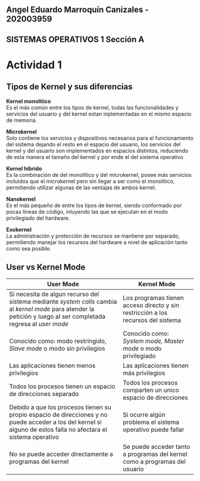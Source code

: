 ## Angel Eduardo Marroquín Canizales - 202003959
## SISTEMAS OPERATIVOS 1 Sección A

# **Actividad 1**
## **Tipos de Kernel y sus diferencias**
**Kernel monolítico**  
Es el más común entre los tipos de kernel, todas las funcionalidades y servicios del usuario y del kernel estan inplementadas en el mismo espacio de memoria.

**Microkernel**  
Solo contiene los servicios y dispositivos necesarios para el funcionamiento del sistema dejando el resto en el espacio del usuario, los servicios del kernel y del usuario son implementados en espacios distintos, reduciendo de esta manera el tamaño del kernel y por ende el del sistema operativo

**Kernel híbrido**  
Es la combinación de del monolítico y del microkernel, posee más servicios incluidos que el microkernel pero sin llegar a ser como el monolítico, permitiendo utilizar algunas de las ventajas de ambos kernel.

**Nanokernel**  
Es el más pequeño de entre los tipos de kernel, siendo conformado por pocas lineas de código, inluyendo las que se ejecutan en el modo privilegiado del hardware.

**Exokernel**  
La administración y protección de recursos se mantiene por separado, permitiendo manejar los recursos del hardware a nivel de aplicación tanto como sea posible.  

## **User vs Kernel Mode**
| User Mode           | Kernel Mode         |
| ------------------- | ------------------- |
| Si necesita de algun recurso del sistema mediante *system calls* cambia al *kernel mode* para atender la petición y luego al ser completada regresa al *user mode* | Los programas tienen acceso directo y sin restricción a los recursos del sistema |
| Conocido como: modo restringido, *Slave mode* o modo sin privilegios | Conocido como: *System mode, Master mode* o modo privilegiado|
| Las aplicaciones tienen menos privilegios | Las aplicaciones tienen más privilegios |
| Todos los procesos tienen un espacio de direcciones separado | Todos los procesos comparten un unico espacio de direcciones |
| Debido a que los procesos tienen su propio espacio de direcciones y no puede acceder a los del kernel si alguno de estos falla no afectara el sistema operativo | Si ocurre algún problema el sistema operativo puede fallar |
|No se puede acceder directamente a programas del kernel | Se puede acceder tanto a programas del kernel como a programas del usuario |

